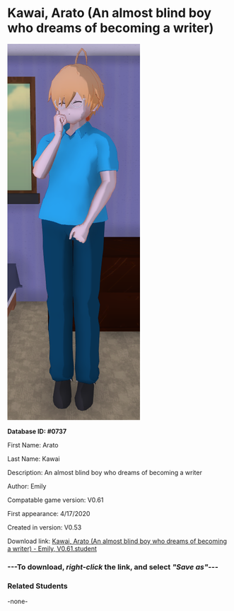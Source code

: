 # Kawai, Arato (An almost blind boy who dreams of becoming a writer)

<img src="../../Files/Images/Kawai, Arato (An almost blind boy who dreams of becoming a writer).png" title="Kawai, Arato (An almost blind boy who dreams of becoming a writer) - Emily, V0.61">

**Database ID: #0737**

First Name: Arato

Last Name: Kawai

Description: An almost blind boy who dreams of becoming a writer

Author: Emily

Compatable game version: V0.61

First appearance: 4/17/2020

Created in version: V0.53

Download link: <a href="https://raw.githubusercontent.com/Arbiter1223/Daigaku-Gurashi-Custom-Students/master/Files/Student%20Files/Kawai%2C%20Arato%20(An%20almost%20blind%20boy%20who%20dreams%20of%20becoming%20a%20writer)%20-%20Emily%2C%20V0.61.student">Kawai, Arato (An almost blind boy who dreams of becoming a writer) - Emily, V0.61.student</a>

### ---**To download, _right-click_ the link, and select _"Save as"_**---

### Related Students

-none-
